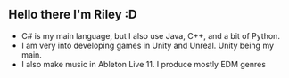 ## Hello there I'm Riley :D

- C# is my main language, but I also use Java, C++, and a bit of Python.
- I am very into developing games in Unity and Unreal. Unity being my main.
- I also make music in Ableton Live 11. I produce mostly EDM genres
